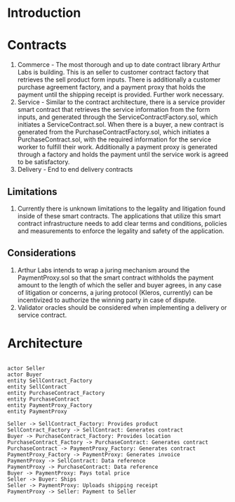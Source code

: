 
# Introduction

# Contracts
1. Commerce - The most thorough and up to date contract library Arthur Labs is building. This is an seller to customer contract factory that retrieves the sell product form inputs. There is additionally a customer purchase agreement factory, and a payment proxy that holds the payment until the shipping receipt is provided. Further work necessary.
2. Service - Similar to the contract architecture, there is a service provider smart contract that retrieves the service information from the form inputs, and generated through the ServiceContractFactory.sol, which initiates a ServiceContract.sol. When there is a buyer, a new contract is generated from the PurchaseContractFactory.sol, which initiates a PurchaseContract.sol, with the required information for the service worker to fulfill their work. Additionally a payment proxy is generated through a factory and holds the payment until the service work is agreed to be satisfactory.
3. Delivery - End to end delivery contracts 

## Limitations
1. Currently there is unknown limitations to the legality and litigation found inside of these smart contracts. The applications that utilize this smart contract infrastructure needs to add clear terms and conditions, policies and measurements to enforce the legality and safety of the application.

## Considerations
1. Arthur Labs intends to wrap a juring mechanism around the PaymentProxy.sol so that the smart contract withholds the payment amount to the length of which the seller and buyer agrees, in any case of litigation or concerns, a juring protocol (Kleros, currently) can be incentivized to authorize the winning party in case of dispute.
2. Validator oracles should be considered when implementing a delivery or service contract. 


# Architecture 

```plantuml

actor Seller
actor Buyer
entity SellContract_Factory
entity SellContract
entity PurchaseContract_Factory
entity PurchaseContract
entity PaymentProxy_Factory
entity PaymentProxy

Seller -> SellContract_Factory: Provides product
SellContract_Factory -> SellContract: Generates contract
Buyer -> PurchaseContract_Factory: Provides location
PurchaseContract_Factory -> PurchaseContract: Generates contract
PurchaseContract -> PaymentProxy_Factory: Generates contract 
PaymentProxy_Factory -> PaymentProxy: Generates invoice
PaymentProxy -> SellContract: Data reference
PaymentProxy -> PurchaseContract: Data reference
Buyer -> PaymentProxy: Pays total price
Seller -> Buyer: Ships
Seller -> PaymentProxy: Uploads shipping receipt 
PaymentProxy -> Seller: Payment to Seller




```
